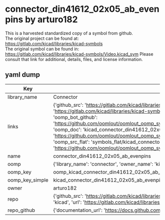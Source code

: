 # connector_din41612_02x05_ab_evenpins by arturo182  
This is a harvested standardized copy of a symbol from github.  
The original project can be found at:  
https://gitlab.com/kicad/libraries/kicad-symbols  
The original symbol can be found in:
https://gitlab.com/kicad/libraries/kicad-symbols/Video.kicad_sym
Please consult that link for additional, details, files, and license information.  
## yaml dump  
| Key | Value |  
| --- | --- |  
| library_name | Connector |  
| links | {'github_src': 'https://gitlab.com/kicad/libraries/kicad-symbols/Video.kicad_sym', 'github_src_repo': 'https://gitlab.com/kicad/libraries/kicad-symbols', 'oomp_bot': 'kicad_connector_din41612_02x05_ab_evenpins/working', 'oomp_bot_github': 'https://github.com/oomlout/oomlout_oomp_symbol_bot/tree/main/kicad_connector_din41612_02x05_ab_evenpins/working', 'oomp_doc': 'kicad_connector_din41612_02x05_ab_evenpins/working', 'oomp_doc_github': 'https://github.com/oomlout/oomlout_oomp_symbol_doc/tree/main/kicad_connector_din41612_02x05_ab_evenpins/working', 'oomp_src_flat': 'symbols_flat/kicad_connector_din41612_02x05_ab_evenpins/working', 'oomp_src_flat_github': 'https://github.com/oomlout/oomlout_oomp_symbol_src/tree/main/kicad_connector_din41612_02x05_ab_evenpins/working'} |  
| name | connector_din41612_02x05_ab_evenpins |  
| oomp | {'library_name': 'connector', 'owner_name': 'kicad', 'symbol_name': 'connector_din41612_02x05_ab_evenpins'} |  
| oomp_key | oomp_kicad_connector_din41612_02x05_ab_evenpins |  
| oomp_key_simple | kicad_connector_din41612_02x05_ab_evenpins |  
| owner | arturo182 |  
| repo | {'github_src': 'https://gitlab.com/kicad/libraries/kicad-symbols/Video.kicad_sym', 'name': 'libraries/kicad-symbols', 'owner': 'kicad', 'url': 'https://gitlab.com/kicad/libraries/kicad-symbols'} |  
| repo_github | {'documentation_url': 'https://docs.github.com/rest/repos/repos#get-a-repository', 'message': 'Not Found'} |  

